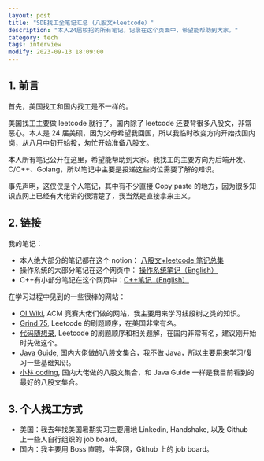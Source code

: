 ```yaml
---
layout: post
title: "SDE找工全笔记汇总 (八股文+leetcode）"
description: "本人24届校招的所有笔记，记录在这个页面中，希望能帮助到大家。"
category: tech
tags: interview
modify: 2023-09-13 18:09:00
---
```


## 1. 前言

首先，美国找工和国内找工是不一样的。

美国找工主要做 leetcode 就行了。国内除了 leetcode 还要背很多八股文，非常恶心。本人是 24 届美硕，因为父母希望我回国，所以我临时改变方向开始找国内岗，从八月中旬开始投，匆忙开始准备八股文。

本人所有笔记公开在这里，希望能帮助到大家。我找工的主要方向为后端开发、C/C++、Golang，所以笔记中主要是投递这些岗位需要了解的知识。

事先声明，这仅仅是个人笔记，其中有不少直接 Copy paste 的地方，因为很多知识点网上已经有大佬讲的很清楚了，我当然是直接拿来主义。

## 2. 链接

我的笔记：

- 本人绝大部分的笔记都在这个 notion： [八股文+leetcode 笔记总集](https://epigone707.notion.site/epigone707/96e9a6314cbd48349e749a0c2e134746)
- 操作系统的大部分笔记在这个网页中： [操作系统笔记（English）](https://epigone707.github.io/tech/2023/07/13/os.html)
- C++有小部分笔记在这个网页中：[C++笔记（English）](https://epigone707.github.io/tech/2022/12/18/tech.html)

在学习过程中见到的一些很棒的网站：

- [OI Wiki](https://oi-wiki.org/ds/), ACM 竞赛大佬们做的网站，我主要用来学习线段树之类的知识。
- [Grind 75](https://www.techinterviewhandbook.org/grind75), Leetcode 的刷题顺序，在美国非常有名。
- [代码随想录](https://github.com/youngyangyang04/leetcode-master), Leetcode 的刷题顺序和相关题解，在国内非常有名，建议刚开始时先做这个。
- [Java Guide](https://javaguide.cn/home.html#%E9%9B%86%E5%90%88), 国内大佬做的八股文集合，我不做 Java，所以主要用来学习/复习一些基础知识。
- [小林 coding](https://www.xiaolincoding.com/os/), 国内大佬做的八股文集合，和 Java Guide 一样是我目前看到的最好的八股文集合。

## 3. 个人找工方式

- 美国：我去年找美国暑期实习主要用地 Linkedin, Handshake, 以及 Github 上一些人自行组织的 job board。
- 国内：我主要用 Boss 直聘，牛客网，Github 上的 job board。
